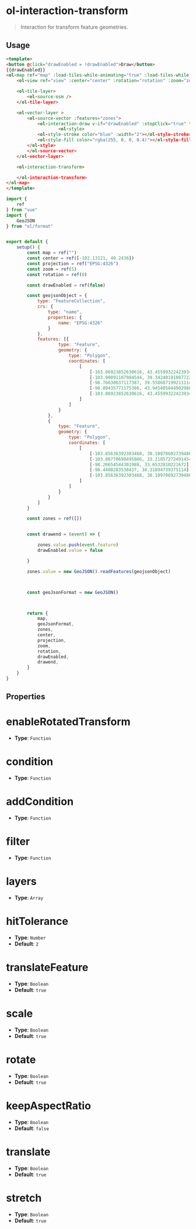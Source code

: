 # ol-interaction-transform

> Interaction for transform feature geometries.

<script setup>
import TransformDemo from "@demos/TransformDemo.vue"
</script>

<ClientOnly>
<TransformDemo/>
</ClientOnly>

## Usage

```html
<template>
<button @click="drawEnabled = !drawEnabled">Draw</button>
{{drawEnabled}}
<ol-map ref="map" :load-tiles-while-animating="true" :load-tiles-while-interacting="true" style="height: 350px">
    <ol-view ref="view" :center="center" :rotation="rotation" :zoom="zoom" :projection="projection" />

    <ol-tile-layer>
        <ol-source-osm />
    </ol-tile-layer>

    <ol-vector-layer >
        <ol-source-vector :features="zones">
            <ol-interaction-draw v-if="drawEnabled" :stopClick="true" type="Polygon" @drawend="drawend" />
                    <ol-style>
            <ol-style-stroke color="blue" :width="2"></ol-style-stroke>
            <ol-style-fill color="rgba(255, 0, 0, 0.4)"></ol-style-fill>
        </ol-style>
        </ol-source-vector>
    </ol-vector-layer>

    <ol-interaction-transform>

    </ol-interaction-transform>
</ol-map>
</template>
```

```js
import {
    ref
} from "vue"
import {
    GeoJSON
} from "ol/format"


export default {
    setup() {
        const map = ref("")
        const center = ref([-102.13121, 40.2436])
        const projection = ref("EPSG:4326")
        const zoom = ref(5)
        const rotation = ref(0)

        const drawEnabled = ref(false)

        const geojsonObject = {
            type: "FeatureCollection",
            crs: {
                type: "name",
                properties: {
                    name: "EPSG:4326"
                }
            },
            features: [{
                    type: "Feature",
                    geometry: {
                        type: "Polygon",
                        coordinates: [
                            [
                                [-103.86923852630616, 43.45599322423934],
                                [-103.90891107984544, 39.34240191087722],
                                [-98.76630637117387, 39.558687199211114],
                                [-98.89435771175386, 43.945405844902986],
                                [-103.86923852630616, 43.45599322423934]
                            ]
                        ]
                    }
                },
                {
                    type: "Feature",
                    geometry: {
                        type: "Polygon",
                        coordinates: [
                            [
                                [-103.85636392303468, 38.10970692739486],
                                [-103.86770698495866, 33.218572724914544],
                                [-98.20654544301988, 33.6532810221672],
                                [-98.4408283538437, 38.31894739375114],
                                [-103.85636392303468, 38.10970692739486]
                            ]
                        ]
                    }
                }
            ]
        }

        const zones = ref([])


        const drawend = (event) => {

            zones.value.push(event.feature)
            drawEnabled.value = false

        }

        zones.value = new GeoJSON().readFeatures(geojsonObject)



        const geoJsonFormat = new GeoJSON()



        return {
            map,
            geoJsonFormat,
            zones,
            center,
            projection,
            zoom,
            rotation,
            drawEnabled,
            drawend,
        }
    }
}
```



## Properties

# enableRotatedTransform

- **Type**: `Function`

# condition

- **Type**: `Function`

# addCondition

- **Type**: `Function`

# filter

- **Type**: `Function`

# layers

- **Type**: `Array`

# hitTolerance

- **Type**: `Number`
- **Default**: `2`


# translateFeature

- **Type**: `Boolean`
- **Default**: `true`

# scale

- **Type**: `Boolean`
- **Default**: `true`


# rotate

- **Type**: `Boolean`
- **Default**: `true`


# keepAspectRatio

- **Type**: `Boolean`
- **Default**: `false`

# translate

- **Type**: `Boolean`
- **Default**: `true`

# stretch

- **Type**: `Boolean`
- **Default**: `true`